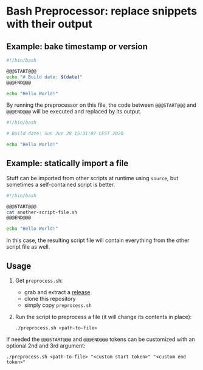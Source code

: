 # Bash Preprocessor: replace snippets with their output


## Example: bake timestamp or version

```bash
#!/bin/bash

@@@START@@@
echo "# Build date: $(date)"
@@@END@@@

echo "Hello World!"
```

By running the preprocessor on this file, the code between `@@@START@@@` and `@@@END@@@` will be executed and replaced by its output.

```bash
#!/bin/bash

# Build date: Sun Jun 28 15:31:07 CEST 2020

echo "Hello World!"
```


## Example: statically import a file

Stuff can be imported from other scripts at runtime using `source`, but sometimes a self-contained script is better.


```bash
#!/bin/bash

@@@START@@@
cat another-script-file.sh
@@@END@@@

echo "Hello World!"
```

In this case, the resulting script file will contain everything from the other script file as well.


## Usage

1. Get `preprocess.sh`:
    - grab and extract a [release](https://github.com/dodie/bash-preprocessor/releases)
    - clone this repository
    - simply copy `preprocess.sh`

2. Run the script to preprocess a file (it will change its contents in place):
    ```
    ./preprocess.sh <path-to-file>
    ```

If needed the `@@@START@@@` and `@@@END@@@` tokens can be customized with an optional 2nd and 3rd argument:
```
./preprocess.sh <path-to-file> "<custom start token>" "<custom end token>"
```

